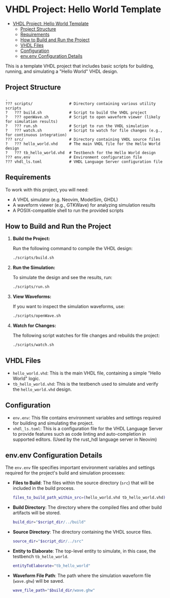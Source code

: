 # VHDL Project: Hello World Template

<!--toc:start-->

- [VHDL Project: Hello World Template](#vhdl-project-hello-world-template)
  - [Project Structure](#project-structure)
  - [Requirements](#requirements)
  - [How to Build and Run the Project](#how-to-build-and-run-the-project)
  - [VHDL Files](#vhdl-files)
  - [Configuration](#configuration)
  - [env.env Configuration Details](#envenv-configuration-details)
  <!--toc:end-->

This is a template VHDL project that includes basic scripts for building, running, and simulating a "Hello World" VHDL design.

## Project Structure

```
.
??? scripts/                # Directory containing various utility scripts
?   ??? build.sh            # Script to build the VHDL project
?   ??? openWave.sh         # Script to open waveform viewer (likely for simulation results)
?   ??? run.sh              # Script to run the VHDL simulation
?   ??? watch.sh            # Script to watch for file changes (e.g., for continuous integration)
??? src/                    # Directory containing VHDL source files
?   ??? hello_world.vhd     # The main VHDL file for the Hello World design
?   ??? tb_hello_world.vhd  # Testbench for the Hello World design
??? env.env                 # Environment configuration file
??? vhdl_ls.toml            # VHDL Language Server configuration file
```

## Requirements

To work with this project, you will need:

- A VHDL simulator (e.g. Neovim, ModelSim, GHDL)
- A waveform viewer (e.g., GTKWave) for analyzing simulation results
- A POSIX-compatible shell to run the provided scripts

## How to Build and Run the Project

1. **Build the Project:**

   Run the following command to compile the VHDL design:

   ```bash
   ./scripts/build.sh
   ```

2. **Run the Simulation:**

   To simulate the design and see the results, run:

   ```bash
   ./scripts/run.sh
   ```

3. **View Waveforms:**

   If you want to inspect the simulation waveforms, use:

   ```bash
   ./scripts/openWave.sh
   ```

4. **Watch for Changes:**

   The following script watches for file changes and rebuilds the project:

   ```bash
   ./scripts/watch.sh
   ```

## VHDL Files

- `hello_world.vhd`: This is the main VHDL file, containing a simple "Hello World" logic.
- `tb_hello_world.vhd`: This is the testbench used to simulate and verify the `hello_world.vhd` design.

## Configuration

- `env.env`: This file contains environment variables and settings required for building and simulating the project.
- `vhdl_ls.toml`: This is a configuration file for the VHDL Language Server to provide features such as code linting and auto-completion in supported editors. (Used by the rust_hdl language server in Neovim)

## env.env Configuration Details

The `env.env` file specifies important environment variables and settings required for the project's build and simulation processes:

- **Files to Build**: The files within the source directory (`src`) that will be included in the build process.

  ```bash
  files_to_build_path_within_src=(hello_world.vhd tb_hello_world.vhd)
  ```

- **Build Directory**: The directory where the compiled files and other build artifacts will be stored.

  ```bash
  build_dir="$script_dir/../build"
  ```

- **Source Directory**: The directory containing the VHDL source files.

  ```bash
  source_dir="$script_dir/../src"
  ```

- **Entity to Elaborate**: The top-level entity to simulate, in this case, the testbench `tb_hello_world`.

  ```bash
  entityToElaborate="tb_hello_world"
  ```

- **Waveform File Path**: The path where the simulation waveform file (`wave.ghw`) will be saved.

  ```bash
  wave_file_path="$build_dir/wave.ghw"
  ```
